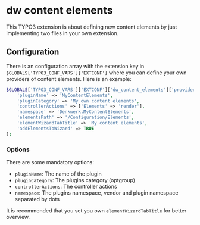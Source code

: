 # dw content elements

This TYPO3 extension is about defining new content elements by just implementing two
files in your own extension.

## Configuration

There is an configuration array with the extension key in `$GLOBALS['TYPO3_CONF_VARS']['EXTCONF']`
where you can define your own providers of content elements. Here is an example:

```php
$GLOBALS['TYPO3_CONF_VARS']['EXTCONF']['dw_content_elements']['providers']['my_content_elements'] = [
    'pluginName' => 'MyContentElements',
    'pluginCategory' => 'My own content elements',
    'controllerActions' => ['Elements' => 'render'],
    'namespace' => 'Denkwerk.MyContentElements',
    'elementsPath' => '/Configuration/Elements',
    'elementWizardTabTitle' => 'My content elements',
    'addElementsToWizard' => TRUE
];

```

### Options

There are some mandatory options:

- `pluginName`: The name of the plugin
- `pluginCategory`: The plugins category (optgroup)
- `controllerActions`: The controller actions
- `namespace`: The plugins namespace, vendor and plugin namespace separated by dots

It is recommended that you set you own `elementWizardTabTitle` for better overview.
